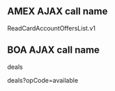 ## AMEX AJAX call name

ReadCardAccountOffersList.v1

## BOA AJAX call name

deals

deals?opCode=available

